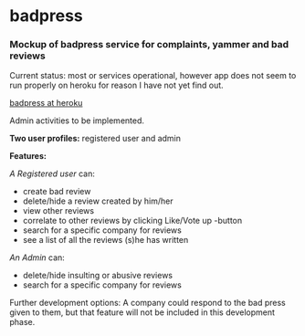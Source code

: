 # badpress
### Mockup of badpress service for complaints, yammer and bad reviews

Current status: most or services operational, 
however app does not seem to run properly on heroku for reason I have not yet find out.

[badpress at heroku](https://badpress.herokuapp.com/)

Admin activities to be implemented.

**Two user profiles:** registered user and admin

**Features:**

*A Registered user* can:
 * create bad review
 * delete/hide a review created by him/her
 * view other reviews
 * correlate to other reviews by clicking Like/Vote up -button
 * search for a specific company for reviews
 * see a list of all the reviews (s)he has written

*An Admin* can:
 * delete/hide insulting or abusive reviews
 * search for a specific company for reviews


Further development options: 
A company could respond to the bad press given to them, but that feature will not be included in this development phase.


